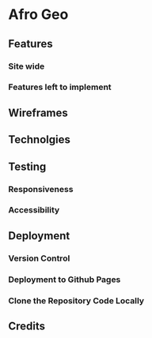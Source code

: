 # Afro Geo


## Features


### Site wide


### Features left to implement


## Wireframes


## Technolgies


## Testing


### Responsiveness


### Accessibility


## Deployment


### Version Control


### Deployment to Github Pages


### Clone the Repository Code Locally


## Credits 
